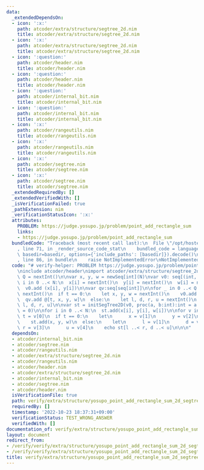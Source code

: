 ```yaml
---
data:
  _extendedDependsOn:
  - icon: ':x:'
    path: atcoder/extra/structure/segtree_2d.nim
    title: atcoder/extra/structure/segtree_2d.nim
  - icon: ':x:'
    path: atcoder/extra/structure/segtree_2d.nim
    title: atcoder/extra/structure/segtree_2d.nim
  - icon: ':question:'
    path: atcoder/header.nim
    title: atcoder/header.nim
  - icon: ':question:'
    path: atcoder/header.nim
    title: atcoder/header.nim
  - icon: ':question:'
    path: atcoder/internal_bit.nim
    title: atcoder/internal_bit.nim
  - icon: ':question:'
    path: atcoder/internal_bit.nim
    title: atcoder/internal_bit.nim
  - icon: ':x:'
    path: atcoder/rangeutils.nim
    title: atcoder/rangeutils.nim
  - icon: ':x:'
    path: atcoder/rangeutils.nim
    title: atcoder/rangeutils.nim
  - icon: ':x:'
    path: atcoder/segtree.nim
    title: atcoder/segtree.nim
  - icon: ':x:'
    path: atcoder/segtree.nim
    title: atcoder/segtree.nim
  _extendedRequiredBy: []
  _extendedVerifiedWith: []
  _isVerificationFailed: true
  _pathExtension: nim
  _verificationStatusIcon: ':x:'
  attributes:
    PROBLEM: https://judge.yosupo.jp/problem/point_add_rectangle_sum
    links:
    - https://judge.yosupo.jp/problem/point_add_rectangle_sum
  bundledCode: "Traceback (most recent call last):\n  File \"/opt/hostedtoolcache/Python/3.10.8/x64/lib/python3.10/site-packages/onlinejudge_verify/documentation/build.py\"\
    , line 71, in _render_source_code_stat\n    bundled_code = language.bundle(stat.path,\
    \ basedir=basedir, options={'include_paths': [basedir]}).decode()\n  File \"/opt/hostedtoolcache/Python/3.10.8/x64/lib/python3.10/site-packages/onlinejudge_verify/languages/nim.py\"\
    , line 86, in bundle\n    raise NotImplementedError\nNotImplementedError\n"
  code: "# verify-helper: PROBLEM https://judge.yosupo.jp/problem/point_add_rectangle_sum\n\
    \ninclude atcoder/header\nimport atcoder/extra/structure/segtree_2d\n\nlet N,\
    \ Q = nextInt()\n\nvar x, y, w = newSeq[int](N)\nvar v0: seq[(int, int)]\n\nfor\
    \ i in 0 ..< N:\n  x[i] = nextInt()\n  y[i] = nextInt()\n  w[i] = nextInt()\n\
    \  v0.add (x[i], y[i])\n\nvar qv:seq[seq[int]]\n\nfor _ in 0 ..< Q:\n  let t =\
    \ nextInt()\n  if t == 0:\n    let x, y, w = nextInt()\n    v0.add (x, y)\n  \
    \  qv.add @[t, x, y, w]\n  else:\n    let l, d, r, u = nextInt()\n    qv.add @[t,\
    \ l, d, r, u]\n\nvar st = initSegTree2D(v0, proc(a, b:int):int = a + b, proc():int\
    \ = 0)\n\nfor i in 0 ..< N:\n  st.add(x[i], y[i], w[i])\n\nfor v in qv:\n  let\
    \ t = v[0]\n  if t == 0:\n    let\n      x = v[1]\n      y = v[2]\n      w = v[3]\n\
    \    st.add(x, y, w)\n  else:\n    let\n      l = v[1]\n      d = v[2]\n     \
    \ r = v[3]\n      u = v[4]\n    echo st[l ..< r, d ..< u]\n\n\n"
  dependsOn:
  - atcoder/internal_bit.nim
  - atcoder/segtree.nim
  - atcoder/rangeutils.nim
  - atcoder/extra/structure/segtree_2d.nim
  - atcoder/rangeutils.nim
  - atcoder/header.nim
  - atcoder/extra/structure/segtree_2d.nim
  - atcoder/internal_bit.nim
  - atcoder/segtree.nim
  - atcoder/header.nim
  isVerificationFile: true
  path: verify/extra/structure/yosupo_point_add_rectangle_sum_2d_segtree_test.nim
  requiredBy: []
  timestamp: '2022-10-23 18:37:31+09:00'
  verificationStatus: TEST_WRONG_ANSWER
  verifiedWith: []
documentation_of: verify/extra/structure/yosupo_point_add_rectangle_sum_2d_segtree_test.nim
layout: document
redirect_from:
- /verify/verify/extra/structure/yosupo_point_add_rectangle_sum_2d_segtree_test.nim
- /verify/verify/extra/structure/yosupo_point_add_rectangle_sum_2d_segtree_test.nim.html
title: verify/extra/structure/yosupo_point_add_rectangle_sum_2d_segtree_test.nim
---
```


